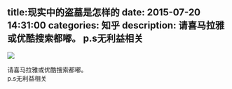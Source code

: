 title:现实中的盗墓是怎样的
date: 2015-07-20   14:31:00 
categories: 知乎 
 description: 请喜马拉雅或优酷搜索都嘟。 p.s无利益相关
  --- 
 ![](//zhstatic.zhihu.com/assets/zhihu/ztext/whitedot.jpg)  

请喜马拉雅或优酷搜索都嘟。  
p.s无利益相关